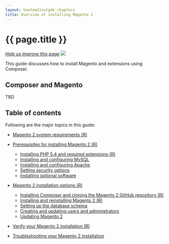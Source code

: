 ```yaml
---
layout: howtom2instgde_chapters
title: Overview of installing Magento 2
---
```


<h1 id="instgde-overview">{{ page.title }}</h1>

<p><a href="{{ site.githuburl }}install-gde/m2instgde-overview.md" target="_blank"><em>Help us improve this page</em></a>&nbsp;<img src="{{ site.baseurl }}common/images/newWindow.gif"/></p>

This guide discusses how to install Magento and extensions using Composer. 

<h2 id="instgde-overview-composer">Composer and Magento</h2>

TBD

<h2 id="instgde-toc">Table of contents</h2>

Following are the major topics in this guide:

*	<a href="{{ site.gdeurl }}install-gde/system-requirements.html">Magento 2 system requirements (R)</a>
*	<a href="{{ site.gdeurl }}install-gde/prereq/prereq-overview.html">Prerequisites for installing Magento 2 (R)</a>

	*	<a href="{{ site.gdeurl }}install-gde/prereq/php.html">Installing PHP 5.4 and required extensions (R)</a>
	*	<a href="{{ site.gdeurl }}install-gde/prereq/mysql.html">Installing and configuring MySQL</a>
	*	<a href="{{ site.gdeurl }}install-gde/prereq/apache.html">Installing and configuring Apache</a>
	*	<a href="{{ site.gdeurl }}install-gde/prereq/security.html">Setting security options</a>
	*	<a href="{{ site.gdeurl }}install-gde/prereq/optional.html">Installing optional software</a>

*	<a href="{{ site.gdeurl }}install-gde/install/install-overview.html">Magento 2 installation options (R)</a>

	*	<a href="{{ site.gdeurl }}install-gde/install/composer-clone.html">Installing Composer and cloning the Magento 2 GitHub repository (R)</a>
	*	<a href="{{ site.gdeurl }}install-gde/install/install.html">Installing and reinstalling Magento 2 (R)</a>
	*	<a href="{{ site.gdeurl }}install-gde/install/schema.html">Setting up the database schema</a>
	*	<a href="{{ site.gdeurl }}install-gde/install/admin-users.html">Creating and updating users and administrators</a>
	*	<a href="{{ site.gdeurl }}install-gde/install/update.html">Updating Magento 2</a>

*	<a href="{{ site.gdeurl }}install-gde/install/verify.html">Verify your Magento 2 installation (R)</a>
*	<a href="{{ site.gdeurl }}install-gde/install/tshoot.html">Troubleshooting your Magento 2 installation</a>

